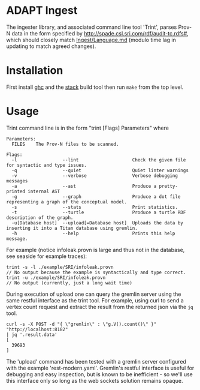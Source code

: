 # ADAPT Ingest

The ingester library, and associated command line tool 'Trint', parses Prov-N
data in the form specified by <http://spade.csl.sri.com/rdf/audit-tc.rdfs#>,
which should closely match [Ingest/Language.md]()  (modulo time lag in updating
to match agreed changes).

# Installation

First install [ghc](https://www.haskell.org/ghc/) and the
[stack](https://github.com/commercialhaskell/stack/releases) build tool then run
`make` from the top level.

# Usage

Trint command line is in the form "trint [Flags] Parameters" where

```
Parameters:
  FILES    The Prov-N files to be scanned.

Flags:
  -l                 --lint                    Check the given file for syntactic and type issues.
  -q                 --quiet                   Quiet linter warnings
  -v                 --verbose                 Verbose debugging messages
  -a                 --ast                     Produce a pretty-printed internal AST
  -g                 --graph                   Produce a dot file representing a graph of the conceptual model.
  -s                 --stats                   Print statistics.
  -t                 --turtle                  Produce a turtle RDF description of the graph.
  -u[Database host]  --upload[=Database host]  Uploads the data by inserting it into a Titan database using gremlin.
  -h                 --help                    Prints this help message.
```

For example (notice infoleak.provn is large and thus not in the database, see
seaside for example traces):

```
trint -s -l ./example/SRI/infoleak.provn
// No output because the example is syntactically and type correct.
trint -u ./example/SRI/infoleak.provn
// No output (currently, just a long wait time)
```

During execution of upload one can query the gremlin server using the same
restful interface as the trint tool.  For example, using curl to send a vertex
count request and extract the result from the returned json via the `jq` tool.

```
curl -s -X POST -d "{ \"gremlin\" : \"g.V().count()\" }" "http://localhost:8182"
| jq '.result.data'
[
  39693
]
```

The 'upload' command has been tested with a gremlin server configured
with the example 'rest-modern.yaml'.  Gremlin's restful interface is useful for
debugging and easy inspection, but is known to be inefficient - so we'll use
this interface only so long as the web sockets solution remains opaque.
